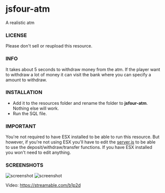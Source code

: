 # jsfour-atm
A realistic atm

### LICENSE
Please don't sell or reupload this resource.

### INFO
It takes about 5 seconds to withdraw money from the atm. If the player want to withdraw a lot of money it can visit the bank where you can specify a amount to withdraw.

### INSTALLATION
* Add it to the resources folder and rename the folder to **jsfour-atm**. Nothing else will work.
* Run the SQL file.

### IMPORTANT
You're not required to have ESX installed to be able to run this resource. But however, if you're not using ESX you'll have to edit the [server.js](https://github.com/jonassvensson4/jsfour-atm/blob/master/server/server.js) to be able to use the deposit/withdraw/transfer functions. If you have ESX installed you won't need to edit anything.

### SCREENSHOTS
![screenshot](https://i.gyazo.com/c97621f5ea7291c97eeca77197b83e6c.png)
![screenshot](https://i.gyazo.com/3da3bf7dff1af26317aa95d863ccaeea.png)


Video: https://streamable.com/b1p2d
